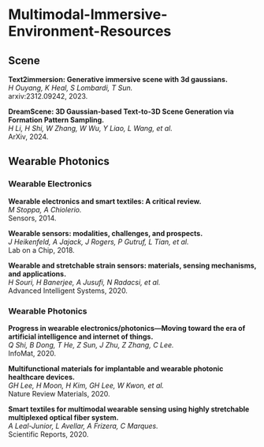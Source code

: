 # Multimodal-Immersive-Environment-Resources

## Scene

**Text2immersion: Generative immersive scene with 3d gaussians.**<br>
*H Ouyang, K Heal, S Lombardi, T Sun.*<br>
arxiv:2312.09242, 2023.

**DreamScene: 3D Gaussian-based Text-to-3D Scene Generation via Formation Pattern Sampling.**<br>
*H Li, H Shi, W Zhang, W Wu, Y Liao, L Wang, et al.*<br>
ArXiv, 2024. 

## Wearable Photonics

### Wearable Electronics

**Wearable electronics and smart textiles: A critical review.**<br>
*M Stoppa, A Chiolerio.*<br>
Sensors, 2014.

**Wearable sensors: modalities, challenges, and prospects.**<br>
*J Heikenfeld, A Jajack, J Rogers, P Gutruf, L Tian, et al.*<br>
Lab on a Chip, 2018. 

**Wearable and stretchable strain sensors: materials, sensing mechanisms, and applications.**<br>
*H Souri, H Banerjee, A Jusufi, N Radacsi, et al.*<br>
Advanced Intelligent Systems, 2020. 

### Wearable Photonics

**Progress in wearable electronics/photonics—Moving toward the era of artificial intelligence and internet of things.**<br>
*Q Shi, B Dong, T He, Z Sun, J Zhu, Z Zhang, C Lee.*<br>
InfoMat, 2020.

**Multifunctional materials for implantable and wearable photonic healthcare devices.**<br>
*GH Lee, H Moon, H Kim, GH Lee, W Kwon, et al.*<br>
Nature Review Materials, 2020.

**Smart textiles for multimodal wearable sensing using highly stretchable multiplexed optical fiber system.**<br>
*A Leal-Junior, L Avellar, A Frizera, C Marques.*<br>
Scientific Reports, 2020.
